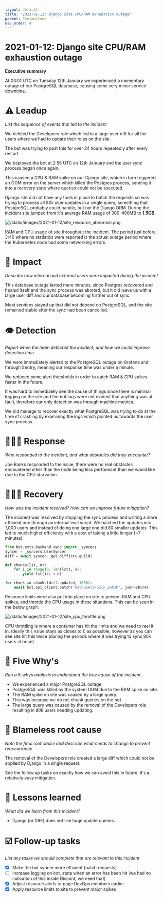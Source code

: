 ```yaml
---
layout: default
title: "2021-01-12: Django site CPU/RAM exhaustion outage"
parent: Postmortems
nav_order: 4
---
```


# 2021-01-12: Django site CPU/RAM exhaustion outage

**Executive summary**

At 03:01 UTC on Tuesday 12th January we experienced a momentary outage of our PostgreSQL database, causing some very minor service downtime.

# ⚠️ Leadup

*List the sequence of events that led to the incident*

We deleted the Developers role which led to a large user diff for all the users where we had to update their roles on the site.

The bot was trying to post this for over 24 hours repeatedly after every restart.

We deployed the bot at 2:55 UTC on 12th January and the user sync process began once again.

This caused a CPU & RAM spike on our Django site, which in turn triggered an OOM error on the server which killed the Postgres process, sending it into a recovery state where queries could not be executed.

Django site did not have any tools in place to batch the requests so was trying to process all 80k user updates in a single query, something that PostgreSQL probably could handle, but not the Django ORM. During the incident site jumped from it's average RAM usage of 300-400MB to **1.5GB.**

![/static/images/2021-01-12/site_resource_abnormal.png](/static/images/2021-01-12/site_resource_abnormal.png)

RAM and CPU usage of site throughout the incident. The period just before 3:40 where no statistics were reported is the actual outage period where the Kubernetes node had some networking errors.

# 🥏 Impact

*Describe how internal and external users were impacted during the incident*

This database outage lasted mere minutes, since Postgres recovered and healed itself and the sync process was aborted, but it did leave us with a large user diff and our database becoming further out of sync.

Most services stayed up that did not depend on PostgreSQL, and the site remained stable after the sync had been cancelled.

# 👁️ Detection

*Report when the team detected the incident, and how we could improve detection time*

We were immediately alerted to the PostgreSQL outage on Grafana and through Sentry, meaning our response time was under a minute.

We reduced some alert thresholds in order to catch RAM & CPU spikes faster in the future.

It was hard to immediately see the cause of things since there is minimal logging on the site and the bot logs were not evident that anything was at fault, therefore our only detection was through machine metrics.

We did manage to recover exactly what PostgreSQL was trying to do at the time of crashing by examining the logs which pointed us towards the user sync process.

# 🙋🏿‍♂️ Response

*Who responded to the incident, and what obstacles did they encounter?*

Joe Banks responded to the issue, there were no real obstacles encountered other than the node being less performant than we would like due to the CPU starvation.

# 🙆🏽‍♀️ Recovery

*How was the incident resolved? How can we improve future mitigation?*

The incident was resolved by stopping the sync process and writing a more efficient one through an internal eval script. We batched the updates into 1,000 users and instead of doing one large one did 80 smaller updates. This led to much higher efficiency with a cost of taking a little longer (~7 minutes).

```python
from bot.exts.backend.sync import _syncers
syncer = _syncers.UserSyncer
diff = await syncer._get_diff(ctx.guild)

def chunks(lst, n):
    for i in range(0, len(lst), n):
        yield lst[i:i + n]

for chunk in chunks(diff.updated, 1000):
    await bot.api_client.patch("bot/users/bulk_patch", json=chunk)
```

Resource limits were also put into place on site to prevent RAM and CPU spikes, and throttle the CPU usage in these situations. This can be seen in the below graph:

![/static/images/2021-01-12/site_cpu_throttle.png](/static/images/2021-01-12/site_cpu_throttle.png)

CPU throttling is where a container has hit the limits and we need to reel it in. Ideally this value stays as closes to 0 as possible, however as you can see site hit this twice (during the periods where it was trying to sync 80k users at once)

# 🔎 Five Why's

*Run a 5-whys analysis to understand the true cause of the incident.*

- We experienced a major PostgreSQL outage
- PostgreSQL was killed by the system OOM due to the RAM spike on site.
- The RAM spike on site was caused by a large query.
- This was because we do not chunk queries on the bot.
- The large query was caused by the removal of the Developers role resulting in 80k users needing updating.

# 🌱 Blameless root cause

*Note the final root cause and describe what needs to change to prevent reoccurrance*

The removal of the Developers role created a large diff which could not be applied by Django in a single request.

See the follow up tasks on exactly how we can avoid this in future, it's a relatively easy mitigation.

# 🤔 Lessons learned

*What did we learn from this incident?*

- Django (or DRF) does not like huge update queries.

# ☑️ Follow-up tasks

*List any tasks we should complete that are relevant to this incident*

- [x]  Make the bot syncer more efficient (batch requests)
- [ ]  Increase logging on bot, state when an error has been hit (we had no indication of this inside Discord, we need that)
- [x]  Adjust resource alerts to page DevOps members earlier.
- [x]  Apply resource limits to site to prevent major spikes
